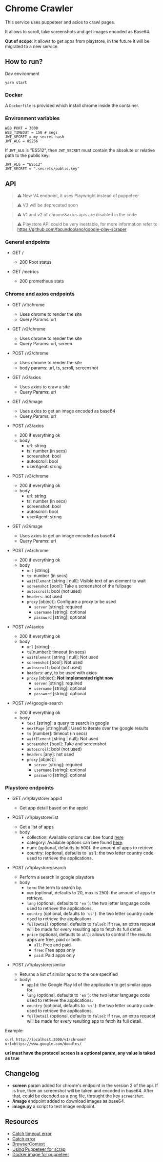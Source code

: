 # Chrome Crawler

This service uses puppeteer and axios to crawl pages.

It allows to scroll, take screenshots and get images encoded as Base64.

**Out of scope**: it allows to get apps from playstore, in the future it will be migrated to a new service. 

## How to run?

Dev environment

```
yarn start
```
### Docker

A `Dockerfile` is provided which install chrome inside the container. 

### Environment variables

```
WEB_PORT = 3000
WEB_TIMEOUT = 150 # segs
JWT_SECRET = my-secret-hash
JWT_ALG = HS256
```

If `JWT_ALG` is "ES512", then `JWT_SECRET` must contain the absolute or relative path to the public key:

```
JWT_ALG = "ES512"
JWT_SECRET = ".secrets/public.key"
```
## API

> ⚠️ New V4 endpoint, it uses Playwright instead of puppeteer

> ⚠️ V3 will be deprecated soon 

> ⚠️ V1 and v2 of chrome&axios apis are disabled in the code

> ⚠️ Playstore API could be very inestable, for more information refer to
> https://github.com/facundoolano/google-play-scraper

### General endpoints

- GET /
  - 200 Root status

- GET /metrics
  - 200 prometheus stats

### Chrome and axios endpoints

- GET /v1/chrome
  - Uses chrome to render the site
  - Query Params: url
  
- GET /v2/chrome
  - Uses chrome to render the site
  - Query Params: url, screen
  
- POST /v2/chrome
  - Uses chrome to render the site
  - body params: url, ts, scroll, screenshot
 
- GET /v2/axios
  - Uses axios to craw a site
  - Query Params: url
  
- GET /v2/image
  - Uses axios to get an image encoded as base64
  - Query Params: url
 
- POST /v3/axios
  - 200 if everything ok
  - body
    - url: string
    - ts: number (in secs)
    - screenshot: bool
    - autoscroll: bool
    - userAgent: string
  
- POST /v3/chrome
  - 200 if everything ok
  - body
    - url: string
    - ts: number (in secs)
    - screenshot: bool
    - autoscroll: bool
    - userAgent: string

- GET /v3/image
  - Uses axios to get an image encoded as base64
  - Query Params: url

- POST /v4/chrome
  - 200 if everything ok
  - body
    - `url` [string]: 
    - `ts`: number (in secs)
    - `waitElement` [string | null]: Visible text of an element to wait
    - `screenshot` [bool]:  Take a screenshot of the fullpage
    - `autoscroll`: bool (not used)
    - `headers`: not used
    - `proxy` [object]: Configure a proxy to be used
      - `server` [string]: required
      - `username` [string]: optional
      - `password` [string]: optional
 
- POST /v4/axios
  - 200 if everything ok
  - body
    - `url` [string]: 
    - `ts`[number]: timeout (in secs)
    - `waitElement` [string | null]: Not used
    - `screenshot` [bool]:  Not used
    - `autoscroll`: bool (not used)
    - `headers`: any, to be used with axios
    - `proxy` [object]: **Not implemented right now**
      - `server` [string]: required
      - `username` [string]: optional
      - `password` [string]: optional

- POST /v4/google-search
  - 200 if everything ok
  - body
    - `text` [string]: a query to search in google
    - `nextPage` [string|null]: Used to iterate over the google results
    - `ts` [number]: timeout (in secs)
    - `waitElement` [string | null]: Not used
    - `screenshot` [bool]:  Take and screenshot
    - `autoscroll`: bool (not used)
    - `headers` [any]: not used 
    - `proxy` [object]: 
      - `server` [string]: required
      - `username` [string]: optional
      - `password` [string]: optional






### Playstore endpoints

- GET /v1/playstore/:appid 
  - Get app detail based on the appid

- POST /v1/playstore/list
  - Get a list of apps
  - body
    - collection: Available options can bee found [here](https://github.com/facundoolano/google-play-scraper/blob/dev/lib/constants.js#L58)
    - category: Available options can bee found [here](https://github.com/facundoolano/google-play-scraper/blob/dev/lib/constants.js#L3).
    - num:  (optional, defaults to 500): the amount of apps to retrieve.
    - country:  (optional, defaults to 'us'): the two letter country code used to retrieve the applications.
  
- POST /v1/playstore/search
  - Perform a search in google playstore
  - body
    * `term`: the term to search by.
    * `num` (optional, defaults to 20, max is 250): the amount of apps to retrieve.
    * `lang` (optional, defaults to `'en'`): the two letter language code used to retrieve the applications.
    * `country` (optional, defaults to `'us'`): the two letter country code used to retrieve the applications.
    * `fullDetail` (optional, defaults to `false`): if `true`, an extra request will be made for every resulting app to fetch its full detail.
    * `price` (optional, defaults to `all`): allows to control if the results apps are free, paid or both.
        * `all`: Free and paid
        * `free`: Free apps only
        * `paid`: Paid apps only

- POST /v1/playstore/similar
  - Returns a list of similar apps to the one specified
  - body:
    * `appId`: the Google Play id of the application to get similar apps for.
    * `lang` (optional, defaults to `'en'`): the two letter language code used to retrieve the applications.
    * `country` (optional, defaults to `'us'`): the two letter country code used to retrieve the applications.
    * `fullDetail` (optional, defaults to `false`): if `true`, an extra request will be made for every resulting app to fetch its full detail.

  
Example:

```
curl http://localhost:3000/v1/chrome?url=https://www.google.com/doodles/

```

**url must have the protocol**
**screen is a optional param, any value  is taked as true**


## Changelog
- **screen** param added for chrome's endpoint in the version 2 of the api. If is true, then an screenshot will be taken and encoded in base64. After that, could be decoded as a png file, throught the key `screenshot`. 
- **/image** endpoint added to download images as base64.
- **image.py** a script to test image endpoint.

## Resources

- [Catch timeout error](https://github.com/puppeteer/puppeteer/issues/2574)
- [Catch error](https://stackoverflow.com/questions/52716109/puppeteer-page-waitfornavigation-timeout-error-handling)
- [BrowserContext](https://pptr.dev/#?product=Puppeteer&version=v8.0.0&show=api-event-targetdestroyed-1)
- [Using Puppeteer for scrap](https://medium.com/@e_mad_ehsan/getting-started-with-puppeteer-and-chrome-headless-for-web-scrapping-6bf5979dee3e)
- [Docker image for puppeteer](https://github.com/browserless/chrome)
```
